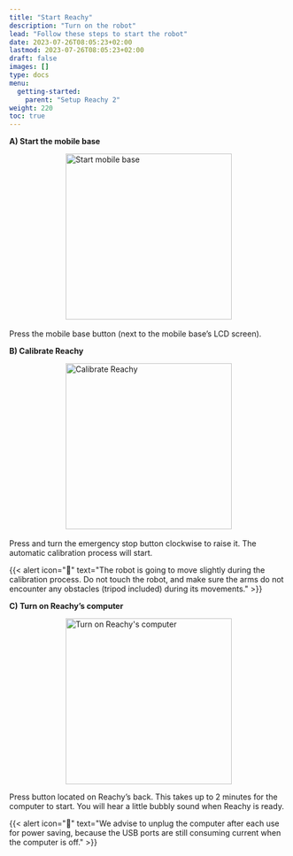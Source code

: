 ```yaml
---
title: "Start Reachy"
description: "Turn on the robot"
lead: "Follow these steps to start the robot"
date: 2023-07-26T08:05:23+02:00
lastmod: 2023-07-26T08:05:23+02:00
draft: false
images: []
type: docs
menu:
  getting-started:
    parent: "Setup Reachy 2"
weight: 220
toc: true
---
```


**A) Start the mobile base**

<img src="/gifs/getting-started/setup-reachy2/start-reachy2/Reachy2_getting-started-3-A_start-mobile-base_864x864.gif" alt="Start mobile base" style="display: block; margin: 0 auto;" width="300">  

<br />
Press the mobile base button (next to the mobile base’s LCD screen).

**B) Calibrate Reachy**

<img src="/gifs/getting-started/setup-reachy2/start-reachy2/Reachy2_getting-started-3-B_Calibrate-Reachy_864x864.gif" alt="Calibrate Reachy" style="display: block; margin: 0 auto;" width="300"> 

<br />
Press and turn the emergency stop button clockwise to raise it. The automatic calibration process will start.

{{< alert icon="🤖" text="The robot is going to move slightly during the calibration process. Do not touch the robot, and make sure the arms do not encounter any obstacles (tripod included) during its movements." >}}


**C) Turn on Reachy’s computer**

<img src="/gifs/getting-started/setup-reachy2/start-reachy2/Reachy2_getting-started-3-C_Turn-on-Reachys-computer_864x864.gif" alt="Turn on Reachy's computer" style="display: block; margin: 0 auto;" width="300"> 

Press button located on Reachy’s back. This takes up to 2 minutes for the computer to start. You will hear a little bubbly sound when Reachy is ready.

{{< alert icon="🔌" text="We advise to unplug the computer after each use for power saving, because the USB ports are still consuming current when the computer is off." >}}
